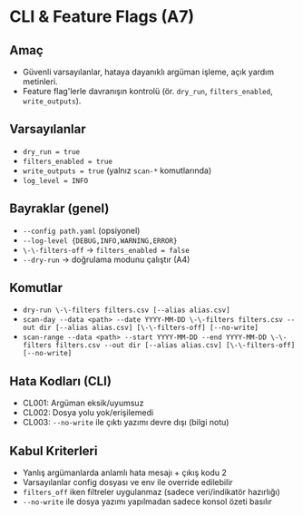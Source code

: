 # CLI & Feature Flags (A7)

## Amaç
- Güvenli varsayılanlar, hataya dayanıklı argüman işleme, açık yardım metinleri.
- Feature flag'lerle davranışın kontrolü (ör. `dry_run`, `filters_enabled`, `write_outputs`).

## Varsayılanlar
- `dry_run = true`
- `filters_enabled = true`
- `write_outputs = true` (yalnız `scan-*` komutlarında)
- `log_level = INFO`

## Bayraklar (genel)
- `--config path.yaml` (opsiyonel)
- `--log-level {DEBUG,INFO,WARNING,ERROR}`
- `\-\-filters-off` → `filters_enabled = false`
- `--dry-run` → doğrulama modunu çalıştır (A4)

## Komutlar
- `dry-run \-\-filters filters.csv [--alias alias.csv]`
- `scan-day --data <path> --date YYYY-MM-DD \-\-filters filters.csv --out dir [--alias alias.csv] [\-\-filters-off] [--no-write]`
- `scan-range --data <path> --start YYYY-MM-DD --end YYYY-MM-DD \-\-filters filters.csv --out dir [--alias alias.csv] [\-\-filters-off] [--no-write]`

## Hata Kodları (CLI)
- CL001: Argüman eksik/uyumsuz
- CL002: Dosya yolu yok/erişilemedi
- CL003: `--no-write` ile çıktı yazımı devre dışı (bilgi notu)

## Kabul Kriterleri
- Yanlış argümanlarda anlamlı hata mesajı + çıkış kodu 2
- Varsayılanlar config dosyası ve env ile override edilebilir
- `filters_off` iken filtreler uygulanmaz (sadece veri/indikatör hazırlığı)
- `--no-write` ile dosya yazımı yapılmadan sadece konsol özeti basılır
